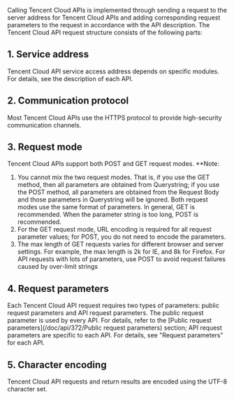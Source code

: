 Calling Tencent Cloud APIs is implemented through sending a request to the server address for Tencent Cloud APIs and adding corresponding request parameters to the request in accordance with the API description. The Tencent Cloud API request structure consists of the following parts:

## 1. Service address
Tencent Cloud API service access address depends on specific modules. For details, see the description of each API.

## 2. Communication protocol
Most Tencent Cloud APIs use the HTTPS protocol to provide high-security communication channels.

## 3. Request mode
Tencent Cloud APIs support both POST and GET request modes.
**Note:
1. You cannot mix the two request modes. That is, if you use the GET method, then all parameters are obtained from Querystring; if you use the POST method, all parameters are obtained from the Request Body and those parameters in Querystring will be ignored. Both request modes use the same format of parameters. In general, GET is recommended. When the parameter string is too long, POST is recommended.
2. For the GET request mode, URL encoding is required for all request parameter values; for POST, you do not need to encode the parameters.
3. The max length of GET requests varies for different browser and server settings. For example, the max length is 2k for IE, and 8k for Firefox. For API requests with lots of parameters, use POST to avoid request failures caused by over-limit strings
## 4. Request parameters
Each Tencent Cloud API request requires two types of parameters: public request parameters and API request parameters. The public request parameter is used by every API. For details, refer to the [Public request parameters](/doc/api/372/Public request parameters) section; API request parameters are specific to each API. For details, see "Request parameters" for each API.

## 5. Character encoding
Tencent Cloud API requests and return results are encoded using the UTF-8 character set.